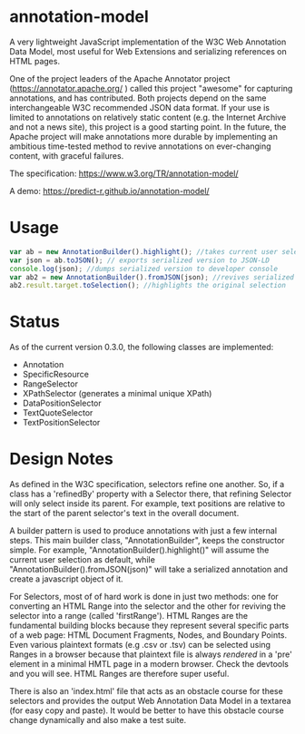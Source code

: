 # annotation-model
A very lightweight JavaScript implementation of the W3C Web Annotation Data Model, most useful for Web Extensions and serializing references on HTML pages.

One of the project leaders of the Apache Annotator project (https://annotator.apache.org/ ) called this project "awesome" for capturing annotations, and has contributed. Both projects depend on the same interchangeable W3C recommended JSON data format. If your use is limited to annotations on relatively static content (e.g. the Internet Archive and not a news site), this project is a good starting point.  In the future, the Apache project will make annotations more durable by implementing an ambitious time-tested method to revive  annotations on ever-changing content, with graceful failures. 

The specification: 
https://www.w3.org/TR/annotation-model/

A demo: 
https://predict-r.github.io/annotation-model/

# Usage

```js
var ab = new AnnotationBuilder().highlight(); //takes current user selection and builds an Annotation
var json = ab.toJSON(); // exports serialized version to JSON-LD 
console.log(json); //dumps serialized version to developer console
var ab2 = new AnnotationBuilder().fromJSON(json); //revives serialized version 
ab2.result.target.toSelection(); //highlights the original selection 
```

# Status

As of the current version 0.3.0, the following classes are implemented:

* Annotation
* SpecificResource
* RangeSelector
* XPathSelector  (generates a minimal unique XPath)
* DataPositionSelector
* TextQuoteSelector
* TextPositionSelector

# Design Notes

As defined in the W3C specification, selectors refine one another. So, if a class has a 'refinedBy' property with a Selector there, that refining Selector will only select inside its parent. For example, text positions are relative to the start of the parent selector's text in the overall document. 

A builder pattern is used to produce annotations with just a few internal steps. This main builder class, "AnnotationBuilder", keeps the constructor simple. For example, "AnnotationBuilder().highlight()" will assume the current user selection as default, while "AnnotationBuilder().fromJSON(json)" will take a serialized annotation and create a javascript object of it.  

For Selectors, most of of hard work is done in just two methods: one for converting an HTML Range into the selector and the other for reviving the selector into a range (called 'firstRange'). HTML Ranges are the fundamental building blocks because they represent several specific parts of a web page: HTML Document Fragments, Nodes, and Boundary Points. Even various plaintext formats (e.g .csv or .tsv) can be selected using Ranges in a browser because that plaintext file is always *rendered* in a 'pre' element in a minimal HMTL page in a modern browser. Check the devtools and you will see. HTML Ranges are therefore super useful. 

There is also an 'index.html' file that acts as an obstacle course for these selectors and provides the output Web Annotation Data Model in a textarea (for easy copy and paste). It would be better to have this obstacle course change dynamically and also make a test suite.
